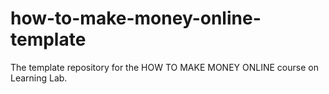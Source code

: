 # how-to-make-money-online-template
The template repository for the HOW TO MAKE MONEY ONLINE course on Learning Lab.
